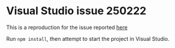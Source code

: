 # Visual Studio issue 250222
This is a reproduction for the issue reported [here](https://developercommunity.visualstudio.com/content/problem/250222/node-debugging-gives-attempting-to-add-script-that.html) 

Run `npm install`, then attempt to start the project in Visual Studio.
